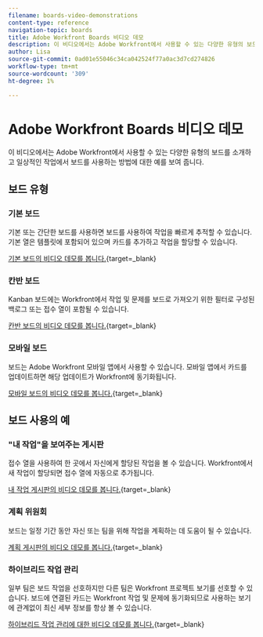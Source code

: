 ```yaml
---
filename: boards-video-demonstrations
content-type: reference
navigation-topic: boards
title: Adobe Workfront Boards 비디오 데모
description: 이 비디오에서는 Adobe Workfront에서 사용할 수 있는 다양한 유형의 보드를 소개하고 일상적인 작업에서 보드를 사용하는 방법에 대한 예를 보여 줍니다.
author: Lisa
source-git-commit: 0ad01e55046c34ca042524f77a0ac3d7cd274826
workflow-type: tm+mt
source-wordcount: '309'
ht-degree: 1%

---
```


# Adobe Workfront Boards 비디오 데모

이 비디오에서는 Adobe Workfront에서 사용할 수 있는 다양한 유형의 보드를 소개하고 일상적인 작업에서 보드를 사용하는 방법에 대한 예를 보여 줍니다.

## 보드 유형

### 기본 보드

기본 또는 간단한 보드를 사용하면 보드를 사용하여 작업을 빠르게 추적할 수 있습니다. 기본 열은 템플릿에 포함되어 있으며 카드를 추가하고 작업을 할당할 수 있습니다.

[기본 보드의 비디오 데모를 봅니다.](https://video.tv.adobe.com/v/3416382/){target=_blank}

### 칸반 보드

Kanban 보드에는 Workfront에서 작업 및 문제를 보드로 가져오기 위한 필터로 구성된 백로그 또는 접수 열이 포함될 수 있습니다.

[칸반 보드의 비디오 데모를 봅니다.](https://video.tv.adobe.com/v/3416383/){target=_blank}

### 모바일 보드

보드는 Adobe Workfront 모바일 앱에서 사용할 수 있습니다. 모바일 앱에서 카드를 업데이트하면 해당 업데이트가 Workfront에 동기화됩니다.

[모바일 보드의 비디오 데모를 봅니다.](https://video.tv.adobe.com/v/3416379/){target=_blank}

## 보드 사용의 예

### &quot;내 작업&quot;을 보여주는 게시판

접수 열을 사용하여 한 곳에서 자신에게 할당된 작업을 볼 수 있습니다. Workfront에서 새 작업이 할당되면 접수 열에 자동으로 추가됩니다.

[내 작업 게시판의 비디오 데모를 봅니다.](https://video.tv.adobe.com/v/3416378/){target=_blank}

### 계획 위원회

보드는 일정 기간 동안 자신 또는 팀을 위해 작업을 계획하는 데 도움이 될 수 있습니다.

[계획 게시판의 비디오 데모를 봅니다.](https://video.tv.adobe.com/v/3416380/){target=_blank}

### 하이브리드 작업 관리

일부 팀은 보드 작업을 선호하지만 다른 팀은 Workfront 프로젝트 보기를 선호할 수 있습니다. 보드에 연결된 카드는 Workfront 작업 및 문제에 동기화되므로 사용하는 보기에 관계없이 최신 세부 정보를 항상 볼 수 있습니다.

[하이브리드 작업 관리에 대한 비디오 데모를 봅니다.](https://video.tv.adobe.com/v/3416381/){target=_blank}
